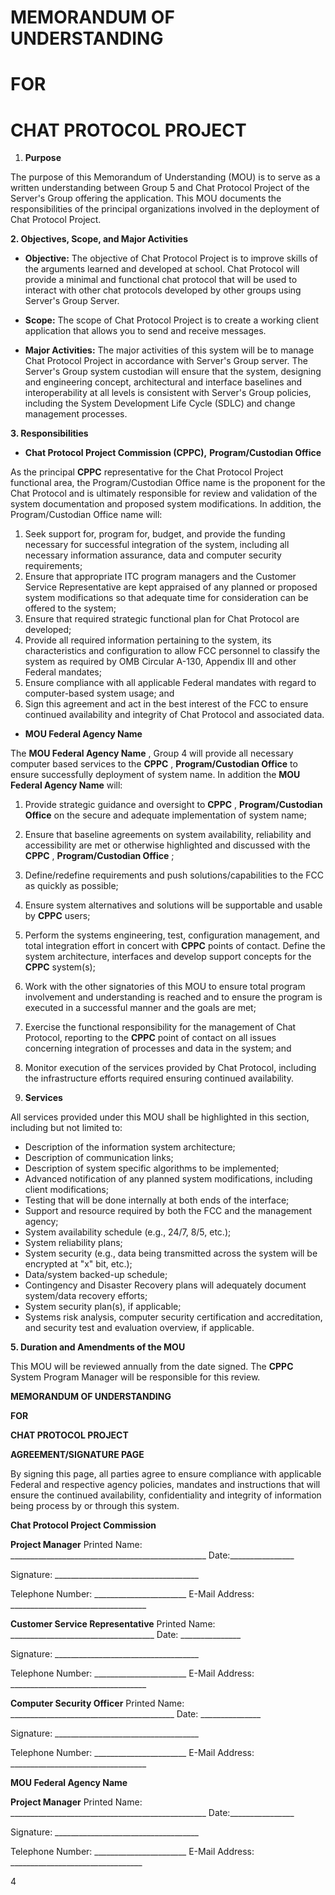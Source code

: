 # MEMORANDUM OF UNDERSTANDING

# FOR

# CHAT PROTOCOL PROJECT

1. **Purpose**

The purpose of this Memorandum of Understanding (MOU) is to serve as a written understanding between Group 5 and Chat Protocol Project of the Server&#39;s Group offering the application. This MOU documents the responsibilities of the principal organizations involved in the deployment of Chat Protocol Project.

**2. Objectives, Scope, and Major Activities**

- **Objective:** The objective of Chat Protocol Project is to improve skills of the arguments learned and developed at school. Chat Protocol will provide a minimal and functional chat protocol that will be used to interact with other chat protocols developed by other groups using Server&#39;s Group Server.

- **Scope:** The scope of Chat Protocol Project is to create a working client application that allows you to send and receive messages.

- **Major Activities:** The major activities of this system will be to manage Chat Protocol Project in accordance with Server&#39;s Group server. The Server&#39;s Group system custodian will ensure that the system, designing and engineering concept, architectural and interface baselines and interoperability at all levels is consistent with Server&#39;s Group policies, including the System Development Life Cycle (SDLC) and change management processes.

**3. Responsibilities**

- **Chat Protocol Project Commission (CPPC),**  **Program/Custodian Office**

As the principal **CPPC** representative for the Chat Protocol Project functional area, the Program/Custodian Office name is the proponent for the Chat Protocol and is ultimately responsible for review and validation of the system documentation and proposed system modifications. In addition, the Program/Custodian Office name will:

1. Seek support for, program for, budget, and provide the funding necessary for successful integration of the system, including all necessary information assurance, data and computer security requirements;
2. Ensure that appropriate ITC program managers and the Customer Service Representative are kept appraised of any planned or proposed system modifications so that adequate time for consideration can be offered to the system;
3. Ensure that required strategic functional plan for Chat Protocol are developed;
4. Provide all required information pertaining to the system, its characteristics and configuration to allow FCC personnel to classify the system as required by OMB Circular A-130, Appendix III and other Federal mandates;
5. Ensure compliance with all applicable Federal mandates with regard to computer-based system usage; and
6. Sign this agreement and act in the best interest of the FCC to ensure continued availability and integrity of Chat Protocol and associated data.

- **MOU Federal Agency Name**

The **MOU Federal Agency Name** , Group 4 will provide all necessary computer based services to the **CPPC** , **Program/Custodian Office** to ensure successfully deployment of system name. In addition the **MOU Federal Agency Name** will:

1. Provide strategic guidance and oversight to **CPPC** , **Program/Custodian Office** on the secure and adequate implementation of system name;
2. Ensure that baseline agreements on system availability, reliability and accessibility are met or otherwise highlighted and discussed with the **CPPC** , **Program/Custodian Office** ;
3. Define/redefine requirements and push solutions/capabilities to the FCC as quickly as possible;
4. Ensure system alternatives and solutions will be supportable and usable by **CPPC** users;
5. Perform the systems engineering, test, configuration management, and total integration effort in concert with **CPPC** points of contact. Define the system architecture, interfaces and develop support concepts for the **CPPC** system(s);
6. Work with the other signatories of this MOU to ensure total program involvement and understanding is reached and to ensure the program is executed in a successful manner and the goals are met;
7. Exercise the functional responsibility for the management of Chat Protocol, reporting to the **CPPC** point of contact on all issues concerning integration of processes and data in the system; and
8. Monitor execution of the services provided by Chat Protocol, including the infrastructure efforts required ensuring continued availability.

1. **Services**

All services provided under this MOU shall be highlighted in this section, including but not limited to:

- Description of the information system architecture;
- Description of communication links;
- Description of system specific algorithms to be implemented;
- Advanced notification of any planned system modifications, including client modifications;
- Testing that will be done internally at both ends of the interface;
- Support and resource required by both the FCC and the management agency;
- System availability schedule (e.g., 24/7, 8/5, etc.);
- System reliability plans;
- System security (e.g., data being transmitted across the system will be encrypted at &quot;x&quot; bit, etc.);
- Data/system backed-up schedule;
- Contingency and Disaster Recovery plans will adequately document system/data recovery efforts;
- System security plan(s), if applicable;
- Systems risk analysis, computer security certification and accreditation, and security test and evaluation overview, if applicable.

**5. Duration and Amendments of the MOU**

This MOU will be reviewed annually from the date signed. The **CPPC** System Program Manager will be responsible for this review.

**MEMORANDUM OF UNDERSTANDING**

**FOR**

**CHAT PROTOCOL PROJECT**

**AGREEMENT/SIGNATURE PAGE**

By signing this page, all parties agree to ensure compliance with applicable Federal and respective agency policies, mandates and instructions that will ensure the continued availability, confidentiality and integrity of information being process by or through this system.

**Chat Protocol Project Commission**

**Project Manager** Printed Name: \_\_\_\_\_\_\_\_\_\_\_\_\_\_\_\_\_\_\_\_\_\_\_\_\_\_\_\_\_\_\_\_\_\_\_\_\_\_\_\_\_\_\_\_\_\_\_\_\_ Date:\_\_\_\_\_\_\_\_\_\_\_\_\_\_\_\_

Signature: \_\_\_\_\_\_\_\_\_\_\_\_\_\_\_\_\_\_\_\_\_\_\_\_\_\_\_\_\_\_\_\_\_\_\_\_

Telephone Number: \_\_\_\_\_\_\_\_\_\_\_\_\_\_\_\_\_\_\_\_\_\_\_ E-Mail Address: \_\_\_\_\_\_\_\_\_\_\_\_\_\_\_\_\_\_\_\_\_\_\_\_\_\_\_\_\_\_\_\_\_\_

**Customer Service Representative** Printed Name: \_\_\_\_\_\_\_\_\_\_\_\_\_\_\_\_\_\_\_\_\_\_\_\_\_\_\_\_\_\_\_\_\_\_\_\_ Date: \_\_\_\_\_\_\_\_\_\_\_\_\_\_\_

Signature: \_\_\_\_\_\_\_\_\_\_\_\_\_\_\_\_\_\_\_\_\_\_\_\_\_\_\_\_\_\_\_\_\_\_\_\_

Telephone Number: \_\_\_\_\_\_\_\_\_\_\_\_\_\_\_\_\_\_\_\_\_\_\_ E-Mail Address: \_\_\_\_\_\_\_\_\_\_\_\_\_\_\_\_\_\_\_\_\_\_\_\_\_\_\_\_\_\_\_\_\_\_

**Computer Security Officer** Printed Name: \_\_\_\_\_\_\_\_\_\_\_\_\_\_\_\_\_\_\_\_\_\_\_\_\_\_\_\_\_\_\_\_\_\_\_\_\_\_\_\_\_ Date: \_\_\_\_\_\_\_\_\_\_\_\_\_\_\_

Signature: \_\_\_\_\_\_\_\_\_\_\_\_\_\_\_\_\_\_\_\_\_\_\_\_\_\_\_\_\_\_\_\_\_\_\_\_

Telephone Number: \_\_\_\_\_\_\_\_\_\_\_\_\_\_\_\_\_\_\_\_\_\_\_ E-Mail Address: \_\_\_\_\_\_\_\_\_\_\_\_\_\_\_\_\_\_\_\_\_\_\_\_\_\_\_\_\_\_\_\_\_\_

**MOU Federal Agency Name**

**Project Manager** Printed Name: \_\_\_\_\_\_\_\_\_\_\_\_\_\_\_\_\_\_\_\_\_\_\_\_\_\_\_\_\_\_\_\_\_\_\_\_\_\_\_\_\_\_\_\_\_\_\_\_\_ Date:\_\_\_\_\_\_\_\_\_\_\_\_\_\_\_\_

Signature: \_\_\_\_\_\_\_\_\_\_\_\_\_\_\_\_\_\_\_\_\_\_\_\_\_\_\_\_\_\_\_\_\_\_\_\_

Telephone Number: \_\_\_\_\_\_\_\_\_\_\_\_\_\_\_\_\_\_\_\_\_\_\_ E-Mail Address: \_\_\_\_\_\_\_\_\_\_\_\_\_\_\_\_\_\_\_\_\_\_\_\_\_\_\_\_\_\_\_\_\_

4
